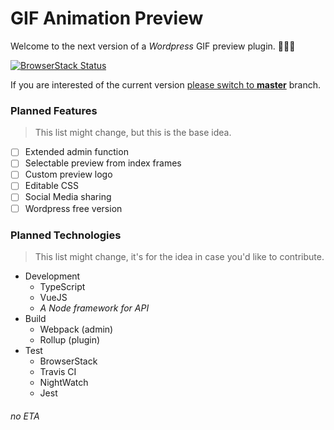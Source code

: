 # GIF Animation Preview

Welcome to the next version of a _Wordpress_ GIF preview plugin. :construction::construction::construction:

[![BrowserStack Status](https://www.browserstack.com/automate/badge.svg?badge_key=L1NhQVFxeWRHZ2JqekRSa0lCZEdoM29paDZXVU5lNkJPUTY5c3l2Skl5az0tLVJBVTJzYUgvNGkwa3ZMT1FST1dwdVE9PQ==--9dcd965297098f6d36cea54ad4780e11ccb9c6b0)](https://www.browserstack.com/automate/public-build/L1NhQVFxeWRHZ2JqekRSa0lCZEdoM29paDZXVU5lNkJPUTY5c3l2Skl5az0tLVJBVTJzYUgvNGkwa3ZMT1FST1dwdVE9PQ==--9dcd965297098f6d36cea54ad4780e11ccb9c6b0)

If you are interested of the current version [please switch to **master**](https://github.com/SubZtep/gif-animation-preview/tree/master) branch.

### Planned Features

> This list might change, but this is the base idea.

* [ ] Extended admin function
* [ ] Selectable preview from index frames
* [ ] Custom preview logo
* [ ] Editable CSS
* [ ] Social Media sharing
* [ ] Wordpress free version

### Planned Technologies

> This list might change, it's for the idea in case you'd like to contribute.

* Development
  * TypeScript
  * VueJS
  * _A Node framework for API_
* Build
  * Webpack (admin)
  * Rollup (plugin)
* Test
  * BrowserStack
  * Travis CI
  * NightWatch
  * Jest

###### no ETA
